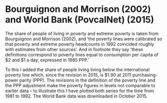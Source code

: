 # Bourguignon and Morrison (2002) and World Bank (PovcalNet) (2015)

The share of people of living in poverty and extreme poverty is taken from Bourguignon and Morrison (2002), and ‘the poverty lines were calibrated so that poverty and extreme poverty headcounts in 1992 coincided roughly with estimates from other sources’. And in footnote they say ‘these definitions correspond to poverty lines equal to consumption per capita of $2 and $1 a day, expressed in 1985 PPP.’

To this I added the share of people living living below the international poverty line which, since the revision in 2015, is $1.90 at 2011 purchasing-power parity (PPP). The revisions in the definition of the poverty line and the PPP adjustment make the poverty figures in levels not comparable to earlier data – to illustrate this I have plotted both series for the time from 1981 to 1992. The World Bank data was downloaded in October 2015.